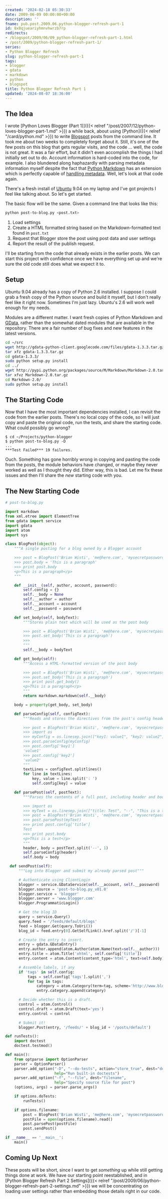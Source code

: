 ```yaml
---
created: '2024-02-18 05:30:33'
date: 2009-06-09 00:00:00+00:00
description: ''
fname: pub.post.2009.06.python-blogger-refresh-part-1
id: 8x0qjueariyhmnvhwrzb7rp
redirects:
- /blogspot/2009/06/09_python-blogger-refresh-part-1.html
- /post/2009/python-blogger-refresh-part-1/
series:
- Python Blogger Refresh
slug: python-blogger-refresh-part-1
tags:
- blogger
- gdata
- markdown
- python
- blogspot
title: Python Blogger Refresh Part 1
updated: '2024-08-07 18:36:00'
---
```


<!--more-->

## The Idea

I wrote [Python Loves Blogger (Part 1)]({{< relref "/post/2007/12/python-loves-blogger-part-1.md" >}}) a while back, about using [Python]({{< relref "/card/python.md" >}}) to write [Blogspot](http://blogspot.com) posts from the command line. It took me about two weeks to completely forget about it. Still, it's one of the few posts on this blog that gets regular visits, and the code ... well, the code is not great. It was a fair effort, but it didn't even accomplish the things I had initially set out to do. Account information is hard-coded into the code, for example. I also blundered along haphazardly with parsing metadata information myself despite the fact that [Python Markdown](https://pypi.python.org/pypi/Markdown) has an extension which is perfectly capable of [handling metadata](https://pythonhosted.org/Markdown/extensions/meta_data.html). Well, let's look at that code again.

<!--more-->

There's a fresh install of [Ubuntu](http://ubuntu.com) 9.04 on my laptop and I've got projects I feel like talking about. So let's get started.

The basic flow will be the same. Given a command line that looks like this:

```bash
python post-to-blog.py <post.txt>
```

1. Load settings
2. Create a HTML formatted string based on the Markdown-formatted text found in `post.txt`
3. Request that Blogger store the post using post data and user settings
4. Report the result of the publish request.

I'll be starting from the code that already exists in the earlier posts. We can start this project with confidence once we have everything set up and we're sure the old code still does what we expect it to.

## Setup

Ubuntu 9.04 already has a copy of Python 2.6 installed. I suppose I could grab a fresh copy of the Python source and build it myself, but I don't really feel like it right now. Sometimes I'm just lazy. Ubuntu's 2.6 will work well enough for my needs.

Modules are a different matter. I want fresh copies of Python Markdown and [GData](https://github.com/google/gdata-python-client), rather than the somewhat dated modules that are available in the repository. There are a fair number of bug fixes and new features in the latest versions.

```bash
cd ~/src
wget http://gdata-python-client.googlecode.com/files/gdata-1.3.3.tar.gz
tar xfz gdata-1.3.3.tar.gz
cd gdata-1.3.3/
sudo python setup.py install
cd ../
wget http://pypi.python.org/packages/source/M/Markdown/Markdown-2.0.tar.gz
tar xfvz Markdown-2.0.tar.gz
cd Markdown-2.0/
sudo python setup.py install
```

## The Starting Code

Now that I have the most important dependencies installed, I can revisit the code from the earlier posts. There's no local copy of the code, so I will just copy and paste the original code, run the tests, and share the starting code. What could possibly go wrong?

```console
$ cd ~/Projects/python-blogger
$ python post-to-blog.py -D
...
***Test Failed*** 19 failures.
```

Ouch. Something has gone horribly wrong in copying and pasting the code from the posts, the module behaviors have changed, or maybe they never worked as well as I thought they did. Either way, this is bad. Let me fix these issues and then I'll share the *new* starting code with you.

## The New Starting Code

``` python
# post-to-blog.py

import markdown
from xml.etree import ElementTree
from gdata import service
import gdata
import atom
import sys

class BlogPost(object):
    """A single posting for a blog owned by a Blogger account

    >>> post = BlogPost('Brian Wisti', 'me@here.com', 'mysecretpassword')
    >>> post.body = 'This is a paragraph'
    >>> print post.body
    <p>This is a paragraph</p>
    """

    def __init__(self, author, account, password):
        self.config = {}
        self.__body = None
        self.__author = author
        self.__account = account
        self.__password = password

    def set_body(self, bodyText):
        """Stores plain text which will be used as the post body

        >>> post = BlogPost('Brian Wisti', 'me@here.com', 'mysecretpassword')
        >>> post.set_body('This is a paragraph')
        >>>
        """
        self.__body = bodyText

    def get_body(self):
        """Access a HTML-formatted version of the post body

        >>> post = BlogPost('Brian Wisti', 'me@here.com', 'mysecretpassword')
        >>> post.set_body('This is a paragraph')
        >>> print post.get_body()
        <p>This is a paragraph</p>
        """
        return markdown.markdown(self.__body)

    body = property(get_body, set_body)

    def parseConfig(self, configText):
        """Reads and stores the directives from the post's config header.

        >>> post = BlogPost('Brian Wisti', 'me@here.com', 'mysecretpassword')
        >>> import os
        >>> myConfig = os.linesep.join(["key1: value1", "key2: value2"])
        >>> post.parseConfig(myConfig)
        >>> post.config['key1']
        'value1'
        >>> post.config['key2']
        'value2'
        """
        textLines = configText.splitlines()
        for line in textLines:
            key, value = line.split(': ')
            self.config[key] = value

    def parsePost(self, postText):
        """Parses the contents of a full post, including header and body.

        >>> import os
        >>> myText = os.linesep.join(["title: Test", "--", "This is a test"])
        >>> post = BlogPost('Brian Wisti', 'me@here.com', 'mysecretpassword')
        >>> post.parsePost(myText)
        >>> print post.config['title']
        Test
        >>> print post.body
        <p>This is a test</p>
        """
        header, body = postText.split('--', 1)
        self.parseConfig(header)
        self.body = body

  def sendPost(self):
      """Log into Blogger and submit my already parsed post"""

      # Authenticate using ClientLogin
      blogger = service.GDataService(self.__account, self.__password)
      blogger.source = 'post-to-blog.py_v01.0'
      blogger.service = 'blogger'
      blogger.server = 'www.blogger.com'
      blogger.ProgrammaticLogin()

      # Get the blog ID
      query = service.Query()
      query.feed = '/feeds/default/blogs'
      feed = blogger.Get(query.ToUri())
      blog_id = feed.entry[0].GetSelfLink().href.split('/')[-1]

      # Create the entry to insert.
      entry = gdata.GDataEntry()
      entry.author.append(atom.Author(atom.Name(text=self.__author)))
      entry.title = atom.Title('xhtml', self.config['title'])
      entry.content = atom.Content(content_type='html', text=self.body)

      # Assemble labels, if any
      if 'tags' in self.config:
          tags = self.config['tags'].split(',')
          for tag in tags:
              category = atom.Category(term=tag, scheme='http://www.blogger.com/atom/ns#')
              entry.category.append(category)

      # Decide whether this is a draft.
      control = atom.Control()
      control.draft = atom.Draft(text='yes')
      entry.control = control

      # Submit it!
      blogger.Post(entry, '/feeds/' + blog_id + '/posts/default')

def runTests():
    import doctest
    doctest.testmod()

def main():
    from optparse import OptionParser
    parser = OptionParser()
    parser.add_option("-D", "--do-tests", action="store_true", dest="doTests",
                      help="Run built-in doctests")
    parser.add_option("-f", "--file", dest="filename",
                      help="Specify source file for post")
    (options, args) = parser.parse_args()

    if options.doTests:
        runTests()

    if options.filename:
        post = BlogPost('Brian Wisti', 'me@here.com', 'mysecretpassword')
        postFile = open(options.filename).read()
        post.parsePost(postFile)
        post.sendPost()

if __name__ == '__main__':
    main()
```

## Coming Up Next

These posts will be short, since I want to get *something* up while still getting things done at work. We have our starting point reestablished, and in [Python Blogger Refresh Part 2 Settings]({{< relref "/post/2009/06/python-blogger-refresh-part-2-settings.md" >}}) we will be concentrating on loading user settings rather than embedding those details right in our code.